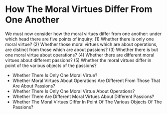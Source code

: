 # How The Moral Virtues Differ From One Another

We must now consider how the moral virtues differ from one another: under which head there are five points of inquiry:
(1) Whether there is only one moral virtue?
(2) Whether those moral virtues which are about operations, are distinct from those which are about passions?
(3) Whether there is but one moral virtue about operations?
(4) Whether there are different moral virtues about different passions?
(5) Whether the moral virtues differ in point of the various objects of the passions?

* Whether There Is Only One Moral Virtue?
* Whether Moral Virtues About Operations Are Different From Those That Are About Passions?
* Whether There Is Only One Moral Virtue About Operations?
* Whether There Are Different Moral Virtues About Different Passions?
* Whether The Moral Virtues Differ In Point Of The Various Objects Of The Passions?
